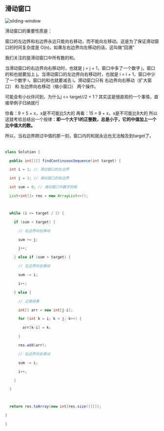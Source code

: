 ## 滑动窗口

![sliding-window](https://pic.leetcode-cn.com/af4821c41d5b093e6a41ad5602208f9e7057cc1b002cd0053de71bc9a0e35b12.jpg)

滑动窗口的重要性质是：

窗口的左边界和右边界永远只能向右移动，而不能向左移动。这是为了保证滑动窗口的时间复杂度是 O(n)。如果左右边界向左移动的话，这叫做“回溯”

我们关注的是滑动窗口中所有数的和。

当滑动窗口的右边界向右移动时，也就是 j = j + 1，窗口中多了一个数字 j，窗口的和也就要加上 j。当滑动窗口的左边界向右移动时，也就是 i = i + 1，窗口中少了一个数字 i，窗口的和也就要减去 i。滑动窗口只有 右边界向右移动（扩大窗口） 和 左边界向右移动（缩小窗口） 两个操作。

可能会有小伙伴问到，为什么j <= target//2 + 1？其实这是很直观的一个事情，直接举例子归纳就行

你看：9 = 5 + x，x是不可能比5大的
再看：15 = 8 + x，x是不可能比8大的
所以这就考验总结出一个规律：**即一个大于1的正整数，总是小于，它的中值加上一个比中值大的数。**

所以，当右边界跨过中值的那一刻，窗口内的和就永远也无法触及到target了。

### 

```java

class Solution {

  public int[][] findContinuousSequence(int target) {

  int i = 1; // 滑动窗口的左边界

  int j = 1; // 滑动窗口的右边界

  int sum = 0; // 滑动窗口中数字的和

  List<int[]> res = new ArrayList<>();



  while (i <= target / 2) {

​    if (sum < target) {

​      // 右边界向右移动

​      sum += j;

​      j++;

​    } else if (sum > target) {

​      // 左边界向右移动

​      sum -= i;

​      i++;

​    } else {

​      // 记录结果

​      int[] arr = new int[j-i];

​      for (int k = i; k < j; k++) {

​        arr[k-i] = k;

​      }

​      res.add(arr);

​      // 右边界向右移动

​      sum -= i;

​      i++;

​    }

  }



  return res.toArray(new int[res.size()][]);

}

}
```

